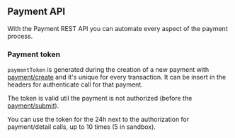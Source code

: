 ## Payment API

With the Payment REST API you can automate every aspect of the payment process. 

### Payment token

`paymentToken` is generated during the creation of a new payment with [payment/create](#post-payment-create) and it's unique for every transaction. It can be insert in the headers for authenticate call for that payment.

The token is valid util the payment is not authorized (before the [payment/submit](/#post-payment-submit)).

<aside class="notice">You can use the token for the 24h next to the authorization for payment/detail calls, up to 10 times (5 in sandbox).</aside>
